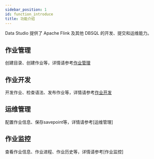```yaml
---
sidebar_position: 1
id: function_introduce
title: 功能介绍
---
```





Data Studio 提供了 Apache Flink 及其他 DBSQL 的开发、提交和运维能力。

## 作业管理

创建目录、创建作业等，详情请参考[作业管理](../../../administrator_guide/studio/job_manage)

## 作业开发

开发作业、检查语法、发布作业等，详情请参考[作业开发](../job_dev/flinksql_guide/summary)

## 运维管理

配置作业信息、保存savepoint等，详情请参考[运维管理]

## 作业监控

查看作业信息、作业进程、作业历史等，详情请参考[作业监控]

